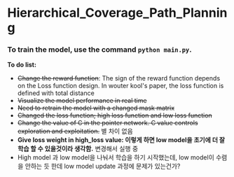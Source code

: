 # Hierarchical_Coverage_Path_Planning

### To train the model, use the command `python main.py`.
**To do list:** 
- ~~Change the reward function~~: The sign of the reward function depends on the Loss function design. In wouter kool's paper, the loss function is defined with total distance
- ~~Visualize the model performance in real time~~
- ~~Need to retrain the model with a changed mask matrix~~ 
- ~~Changed the loss function; high loss function and low loss function~~
- ~~Change the value of C in the pointer network. C value controls exploration and exploitation.~~ 별 차이 없음
- __Give loss weight in high_loss value: 이렇게 하면 low model을 초기에 더 잘 학습 할 수 있을것이라 생각함.__ 변경해서 실행 중 
- High model 과 low model을 나눠서 학습을 하기 시작했는데, low model이 수렴을 안하는 듯 한데 low model update 과정에 문제가 있는건가?
